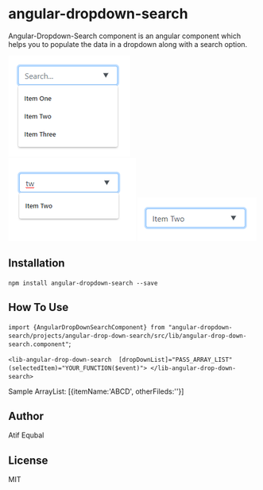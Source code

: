 # angular-dropdown-search

Angular-Dropdown-Search component is an angular component which helps you to populate the data in a dropdown along with a search option.

![angular-dropdown-search][1]
![angular-dropdown-search][2]
![angular-dropdown-search][3]

## Installation

`npm install angular-dropdown-search --save`


## How To Use

`import {AngularDropDownSearchComponent} from "angular-dropdown-search/projects/angular-drop-down-search/src/lib/angular-drop-down-search.component"`;

`<lib-angular-drop-down-search 
[dropDownList]="PASS_ARRAY_LIST" 
(selectedItem)="YOUR_FUNCTION($event)">
 </lib-angular-drop-down-search>`

Sample ArrayList: [{itemName:'ABCD', otherFileds:''}]

## Author

Atif Equbal

## License

MIT


[1]: https://github.com/atifequbal/dropDownSearch/blob/master/projects/angular-drop-down-search/src/screenshot/list.png?raw=true
[2]: https://github.com/atifequbal/dropDownSearch/blob/master/projects/angular-drop-down-search/src/screenshot/listSearch.png?raw=true
[3]: https://github.com/atifequbal/dropDownSearch/blob/master/projects/angular-drop-down-search/src/screenshot/selected.png?raw=true
